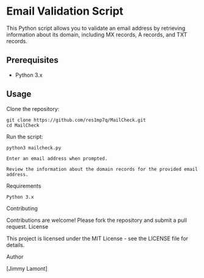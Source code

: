 Email Validation Script
=======================

This Python script allows you to validate an email address by retrieving information about its domain, including MX records, A records, and TXT records.

Prerequisites
-------------

*   Python 3.x

Usage
-------------
Clone the repository:



    git clone https://github.com/res1mp7q/MailCheck.git
    cd MailCheck

Run the script:


    python3 mailcheck.py

    Enter an email address when prompted.

    Review the information about the domain records for the provided email address.

Requirements

    Python 3.x

Contributing

Contributions are welcome! Please fork the repository and submit a pull request.
License

This project is licensed under the MIT License - see the LICENSE file for details.


Author



[Jimmy Lamont]